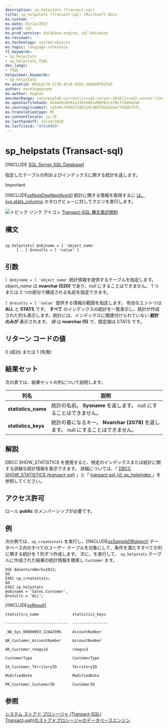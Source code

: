 ```yaml
---
description: sp_helpstats (Transact-sql)
title: sp_helpstats (Transact-sql) |Microsoft Docs
ms.custom: ''
ms.date: 03/14/2017
ms.prod: sql
ms.prod_service: database-engine, sql-database
ms.reviewer: ''
ms.technology: system-objects
ms.topic: language-reference
f1_keywords:
- sp_helpstats
- sp_helpstats_TSQL
dev_langs:
- TSQL
helpviewer_keywords:
- sp_helpstats
ms.assetid: 00ab3cfd-2736-4fc0-b1b2-16dd49fb2fe5
author: markingmyname
ms.author: maghan
monikerRange: =azuresqldb-current||>=sql-server-2016||>=sql-server-linux-2017||=azuresqldb-mi-current
ms.openlocfilehash: 4e44d5cb6911336180b1d90701ce78cf19d0b2a6
ms.sourcegitcommit: 1a544cf4dd2720b124c3697d1e62ae7741db757c
ms.translationtype: MT
ms.contentlocale: ja-JP
ms.lasthandoff: 12/14/2020
ms.locfileid: "97410859"
---
```

# <a name="sp_helpstats-transact-sql"></a>sp_helpstats (Transact-sql)
[!INCLUDE [SQL Server SQL Database](../../includes/applies-to-version/sql-asdb.md)]

  指定したテーブルの列およびインデックスに関する統計を返します。  
  
> [!IMPORTANT]  
>  [!INCLUDE[ssNoteDepNextAvoid](../../includes/ssnotedepnextavoid-md.md)] 統計に関する情報を取得するに [は、](../../relational-databases/system-catalog-views/sys-stats-transact-sql.md) [sys.stats_columns](../../relational-databases/system-catalog-views/sys-stats-columns-transact-sql.md) カタログビューに対してクエリを実行します。  
  
 ![トピック リンク アイコン](../../database-engine/configure-windows/media/topic-link.gif "トピック リンク アイコン") [Transact-SQL 構文表記規則](../../t-sql/language-elements/transact-sql-syntax-conventions-transact-sql.md)  
  
## <a name="syntax"></a>構文  
  
```  
  
sp_helpstats[ @objname = ] 'object_name'   
     [ , [ @results = ] 'value' ]  
```  
  
## <a name="arguments"></a>引数  
`[ @objname = ] 'object_name'` 統計情報を提供するテーブルを指定します。 *object_name* は **nvarchar (520)** であり、null にすることはできません。 1 つまたは 2 つの部分で構成される名前を指定できます。  
  
`[ @results = ] 'value'` 提供する情報の範囲を指定します。 有効なエントリは **ALL** と **STATS** です。 **すべて** のインデックスの統計を一覧表示し、統計が作成された列も表示します。統計には、インデックスに関連付けられていない **統計のみが** 表示されます。 *値* は **nvarchar (5)** で、既定値は STATS です。  
  
## <a name="return-code-values"></a>リターン コードの値  
 0 (成功) または 1 (失敗)  
  
## <a name="result-sets"></a>結果セット  
 次の表では、結果セットの列について説明します。  
  
|列名|説明|  
|-----------------|-----------------|  
|**statistics_name**|統計の名前。 **Sysname** を返します。 null にすることはできません。|  
|**statistics_keys**|統計の基になるキー。 **Nvarchar (2078)** を返します。 null にすることはできません。|  
  
## <a name="remarks"></a>解説  
 DBCC SHOW_STATISTICS を使用すると、特定のインデックスまたは統計に関する詳細な統計情報を表示できます。 詳細については、「 [DBCC SHOW_STATISTICS &#40;transact-sql&#41;](../../t-sql/database-console-commands/dbcc-show-statistics-transact-sql.md) 」と「 [transact-sql &#40;の sp_helpindex ](../../relational-databases/system-stored-procedures/sp-helpindex-transact-sql.md)」を参照してください。  
  
## <a name="permissions"></a>アクセス許可  
 ロール **public** のメンバーシップが必要です。  
  
## <a name="examples"></a>例  
 次の例では、`sp_createstats` を実行し、[!INCLUDE[ssSampleDBobject](../../includes/sssampledbobject-md.md)] データベース内のすべてのユーザー テーブルを対象にして、条件を満たすすべての列に関する統計を 1 列ずつ作成します。 次に、を実行して、 `sp_helpstats` テーブルに作成された結果の統計情報を検索し `Customer` ます。  
  
```  
USE AdventureWorks2012;  
GO  
EXEC sp_createstats;  
GO  
EXEC sp_helpstats   
@objname = 'Sales.Customer',  
@results = 'ALL';  
```  
  
 [!INCLUDE[ssResult](../../includes/ssresult-md.md)]  
  
 `statistics_name               statistics_keys`  
  
 `----------------------------  ----------------`  
  
 `_WA_Sys_00000003_22AA2996     AccountNumber`  
  
 `AK_Customer_AccountNumber     AccountNumber`  
  
 `AK_Customer_rowguid           rowguid`  
  
 `CustomerType                  CustomerType`  
  
 `IX_Customer_TerritoryID       TerritoryID`  
  
 `ModifiedDate                  ModifiedDate`  
  
 `PK_Customer_CustomerID        CustomerID`  
  
## <a name="see-also"></a>参照  
 [システム ストアド プロシージャ &#40;Transact-SQL&#41;](../../relational-databases/system-stored-procedures/system-stored-procedures-transact-sql.md)   
 [Transact-sql&#41;&#40;のストアドプロシージャのデータベースエンジン ](../../relational-databases/system-stored-procedures/database-engine-stored-procedures-transact-sql.md)  
  
  
